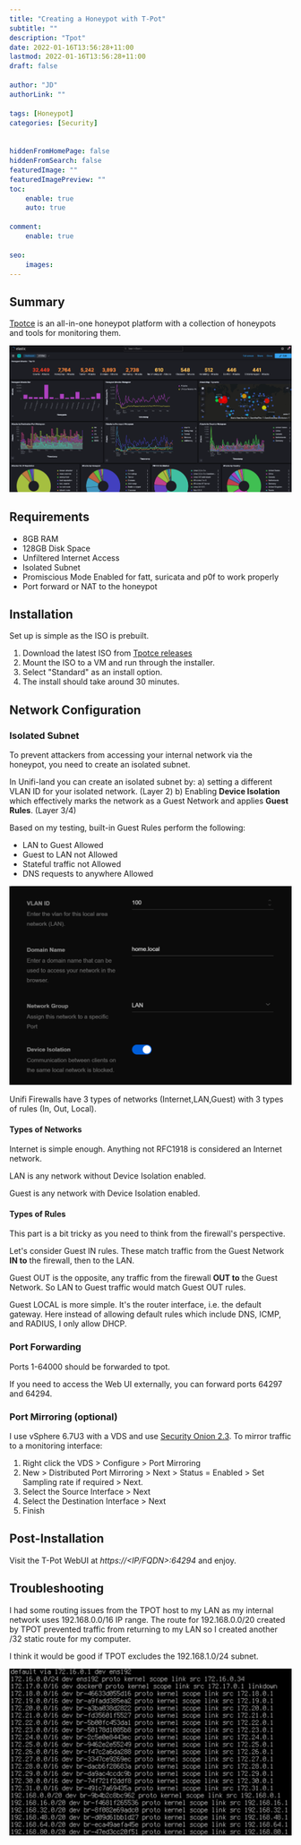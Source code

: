```yaml
---
title: "Creating a Honeypot with T-Pot"
subtitle: ""
description: "Tpot"
date: 2022-01-16T13:56:28+11:00
lastmod: 2022-01-16T13:56:28+11:00
draft: false

author: "JD"
authorLink: ""

tags: [Honeypot]
categories: [Security]


hiddenFromHomePage: false
hiddenFromSearch: false
featuredImage: ""
featuredImagePreview: ""
toc:
    enable: true
    auto: true

comment:
    enable: true

seo:
    images:
---
```


## Summary

[Tpotce](https://github.com/telekom-security/tpotce) is an all-in-one honeypot platform with a collection of honeypots and tools for monitoring them.

![](/images/2023-11-11-19-16-46.png)

## Requirements

- 8GB RAM
- 128GB Disk Space
- Unfiltered Internet Access
- Isolated Subnet
- Promiscious Mode Enabled for fatt, suricata and p0f to work properly
- Port forward or NAT to the honeypot

## Installation

Set up is simple as the ISO is prebuilt.

1. Download the latest ISO from [Tpotce releases](https://github.com/telekom-security/tpotce/releases)
2. Mount the ISO to a VM and run through the installer.
3. Select "Standard" as an install option.
4. The install should take around 30 minutes.

## Network Configuration

### Isolated Subnet

To prevent attackers from accessing your internal network via the honeypot, you need to create an isolated subnet.

In Unifi-land you can create an isolated subnet by:
a) setting a different VLAN ID for your isolated network. (Layer 2)
b) Enabling **Device Isolation** which effectively marks the network as a Guest Network and applies **Guest Rules**. (Layer 3/4)

Based on my testing, built-in Guest Rules perform the following:

- LAN to Guest Allowed
- Guest to LAN not Allowed
- Stateful traffic not Allowed
- DNS requests to anywhere Allowed

![Unifi Network Settings](/tpot-network-settings.png)

Unifi Firewalls have 3 types of networks (Internet,LAN,Guest) with 3 types of rules (In, Out, Local).

#### Types of Networks

Internet is simple enough. Anything not RFC1918 is considered an Internet network.

LAN is any network without Device Isolation enabled.

Guest is any network with Device Isolation enabled.

#### Types of Rules

This part is a bit tricky as you need to think from the firewall's perspective.

Let's consider Guest IN rules. These match traffic from the Guest Network **IN to** the firewall, then to the LAN.

Guest OUT is the opposite, any traffic from the firewall **OUT to** the Guest Network. So LAN to Guest traffic would match Guest OUT rules.

Guest LOCAL is more simple. It's the router interface, i.e. the default gateway. Here instead of allowing default rules which include DNS, ICMP, and RADIUS, I only allow DHCP.

### Port Forwarding

Ports 1-64000 should be forwarded to tpot.

If you need to access the Web UI externally, you can forward ports 64297 and 64294.

### Port Mirroring (optional)

I use vSphere 6.7U3 with a VDS and use [Security Onion 2.3](https://securityonionsolutions.com/). To mirror traffic to a monitoring interface:
1. Right click the VDS > Configure > Port Mirroring
2. New > Distributed Port Mirroring > Next > Status = Enabled > Set Sampling rate if required > Next.
3. Select the Source Interface > Next
4. Select the Destination Interface > Next
5. Finish

## Post-Installation

Visit the T-Pot WebUI at *https://<IP/FQDN>:64294* and enjoy.

## Troubleshooting

I had some routing issues from the TPOT host to my LAN as my internal network uses 192.168.0.0/16 IP range. The route for 192.168.0.0/20 created by TPOT prevented traffic from returning to my LAN so I created another /32 static route for my computer.

I think it would be good if TPOT excludes the 192.168.1.0/24 subnet.

![Routing Issue](/tpot-route.png)